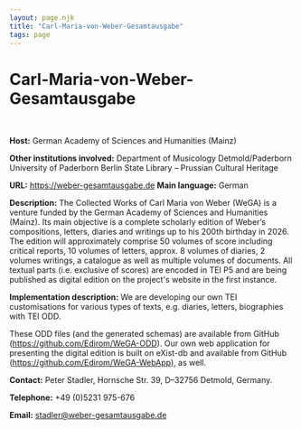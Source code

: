 ```yaml
---
layout: page.njk
title: "Carl-Maria-von-Weber-Gesamtausgabe"
tags: page
---
```

# Carl-Maria-von-Weber-Gesamtausgabe



 
 


**Host:** German Academy of Sciences and Humanities (Mainz)
 
 **Other institutions involved:**
 Department of Musicology
 Detmold/Paderborn
 University of Paderborn
 Berlin State Library – Prussian Cultural Heritage
 
 **URL:** <https://weber-gesamtausgabe.de>
**Main language:** German
 
 **Description:** The Collected Works of Carl Maria von Weber (WeGA) is a venture funded by the German
 Academy of Sciences and Humanities (Mainz). Its main objective is a complete scholarly
 edition of Weber’s compositions, letters, diaries and writings up to his 200th birthday
 in 2026. The edition will approximately comprise 50 volumes of score including critical
 reports, 10 volumes of letters, approx. 8 volumes of diaries, 2 volumes writings,
 a catalogue as well as multiple volumes of documents. All textual parts (i.e. exclusive
 of scores) are encoded in TEI P5 and are being published as digital edition on the
 project's website in the first instance.
 
 **Implementation description:** We are developing our own TEI customisations for various types of texts, e.g. diaries,
 letters, biographies with TEI ODD.
 
 These ODD files (and the generated schemas) are available from GitHub (<https://github.com/Edirom/WeGA-ODD>). Our own web application for presenting the digital edition is built on eXist-db
 and available from GitHub (<https://github.com/Edirom/WeGA-WebApp>), as well.
 
 **Contact:** Peter Stadler, Hornsche Str. 39, D–32756 Detmold, Germany.
 
 **Telephone:** +49 (0)5231 975-676
 

 
 **Email:** [stadler@weber-gesamtausgabe.de](mailto:stadler@weber-gesamtausgabe.de)
